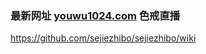 ### 最新网址 [youwu1024.com](http://www.youwu1024.com/?sejiezhibo) 色戒直播

https://github.com/sejiezhibo/sejiezhibo/wiki
